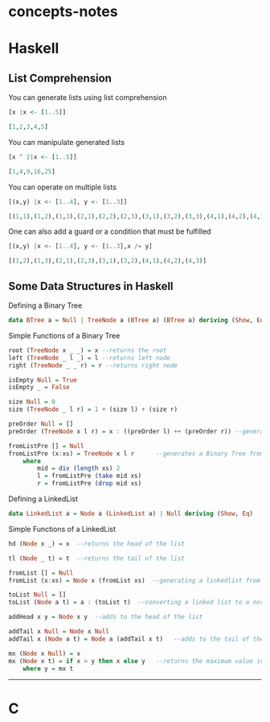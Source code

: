 # concepts-notes

# Haskell 
## List Comprehension
You can generate lists using list comprehension 

```haskell
[x |x <- [1..5]]

[1,2,3,4,5]
```
You can manipulate generated lists 

```haskell
[x ^ 2|x <- [1..5]]

[1,4,9,16,25]
```
You can operate on multiple lists
```haskell
[(x,y) |x <- [1..4], y <- [1..3]]

[(1,1),(1,2),(1,3),(2,1),(2,2),(2,3),(3,1),(3,2),(3,3),(4,1),(4,2),(4,3)]
```

One can also add a guard or a condition that must be fulfilled
```haskell
[(x,y) |x <- [1..4], y <- [1..3],x /= y]

[(1,2),(1,3),(2,1),(2,3),(3,1),(3,2),(4,1),(4,2),(4,3)]
```
## Some Data Structures in Haskell
Defining a Binary Tree
```haskell
data BTree a = Null | TreeNode a (BTree a) (BTree a) deriving (Show, Eq)
```
Simple Functions of a Binary Tree
```haskell 
root (TreeNode x _ _) = x --returns the root
left (TreeNode _ l _) = l --returns left node
right (TreeNode _ _ r) = r --returns right node

isEmpty Null = True
isEmpty _ = False

size Null = 0
size (TreeNode _ l r) = 1 + (size l) + (size r)

preOrder Null = []
preOrder (TreeNode x l r) = x : ((preOrder l) ++ (preOrder r)) --generates the preorder traversal of a tree

fromListPre [] = Null
fromListPre (x:xs) = TreeNode x l r      --generates a Binary Tree from a given preorder traversal 
    where
        mid = div (length xs) 2
        l = fromListPre (take mid xs)
        r = fromListPre (drop mid xs)
``` 
Defining a LinkedList
```haskell
data LinkedList a = Node a (LinkedList a) | Null deriving (Show, Eq)
```
Simple Functions of a LinkedList
```haskell
hd (Node x _) = x  --returns the head of the list

tl (Node _ t) = t  --returns the tail of the list

fromList [] = Null
fromList (x:xs) = Node x (fromList xs)  --generating a linkedlist from a given normal list

toList Null = []
toList (Node a t) = a : (toList t)  --converting a linked list to a normal list

addHead x y = Node x y  --adds to the head of the list 

addTail x Null = Node x Null
addTail x (Node a t) = Node a (addTail x t)   --adds to the tail of the list

mx (Node x Null) = x
mx (Node x t) = if x > y then x else y   --returns the maximum value in the list
    where y = mx t
```

-----------------------------------------------------
# C


